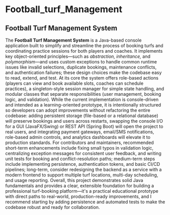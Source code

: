 # Football_turf_Management

<section>
  <h2>Football Turf Management System</h2>
  <p>
    The <strong>Football Turf Management System</strong> is a Java-based console application built to simplify and streamline the process of booking turfs and coordinating practice sessions for both players and coaches. It implements key object-oriented principles—such as <em>abstraction, inheritance,</em> and <em>polymorphism</em>—and uses custom exceptions to handle common runtime issues like invalid selections, duplicate bookings, maintenance conflicts, and authentication failures; these design choices make the codebase easy to read, extend, and test. At its core the system offers role-based actions (players can view and book available slots, coaches can schedule practices), a singleton-style session manager for simple state handling, and modular classes that separate responsibilities (user management, booking logic, and validation). While the current implementation is console-driven and intended as a learning-oriented prototype, it is intentionally structured so developers can adopt improvements without refactoring the entire codebase: adding persistent storage (file-based or a relational database) will preserve bookings and users across restarts, swapping the console I/O for a GUI (JavaFX/Swing) or REST API (Spring Boot) will open the project to real users, and integrating payment gateways, email/SMS notifications, role-based admin controls, and analytics dashboards will elevate it to production standards. For contributors and maintainers, recommended short-term enhancements include fixing small typos in validation logic, centralizing exception messages for consistent user feedback, and writing unit tests for booking and conflict-resolution paths; medium-term steps include implementing persistence, authentication tokens, and basic CI/CD pipelines; long-term, consider redesigning the backend as a service with a modern frontend to support multiple turf locations, multi-day scheduling, and usage reporting. Overall, this project demonstrates solid Java fundamentals and provides a clear, extensible foundation for building a professional turf-booking platform—it's a practical educational prototype with direct paths to real-world, production-ready improvements, and I recommend starting by adding persistence and automated tests to make the codebase robust and ready for collaboration.
</p>
</section>

